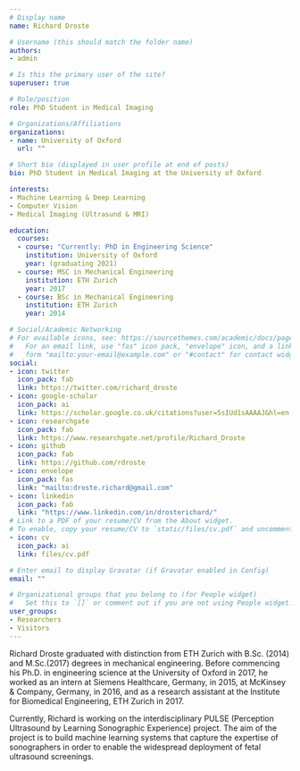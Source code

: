 ```yaml
---
# Display name
name: Richard Droste

# Username (this should match the folder name)
authors:
- admin

# Is this the primary user of the site?
superuser: true

# Role/position
role: PhD Student in Medical Imaging

# Organizations/Affiliations
organizations:
- name: University of Oxford
  url: ""

# Short bio (displayed in user profile at end of posts)
bio: PhD Student in Medical Imaging at the University of Oxford

interests:
- Machine Learning & Deep Learning
- Computer Vision
- Medical Imaging (Ultrasund & MRI)

education:
  courses:
  - course: "Currently: PhD in Engineering Science"
    institution: University of Oxford
    year: (graduating 2021)
  - course: MSC in Mechanical Engineering
    institution: ETH Zurich
    year: 2017
  - course: BSc in Mechanical Engineering
    institution: ETH Zurich
    year: 2014

# Social/Academic Networking
# For available icons, see: https://sourcethemes.com/academic/docs/page-builder/#icons
#   For an email link, use "fas" icon pack, "envelope" icon, and a link in the
#   form "mailto:your-email@example.com" or "#contact" for contact widget.
social:
- icon: twitter
  icon_pack: fab
  link: https://twitter.com/richard_droste
- icon: google-scholar
  icon_pack: ai
  link: https://scholar.google.co.uk/citations?user=5sIUd1sAAAAJ&hl=en
- icon: researchgate
  icon_pack: fab
  link: https://www.researchgate.net/profile/Richard_Droste
- icon: github
  icon_pack: fab
  link: https://github.com/rdroste
- icon: envelope
  icon_pack: fas
  link: "mailto:droste.richard@gmail.com"
- icon: linkedin
  icon_pack: fab
  link: "https://www.linkedin.com/in/drosterichard/"
# Link to a PDF of your resume/CV from the About widget.
# To enable, copy your resume/CV to `static/files/cv.pdf` and uncomment the lines below.
- icon: cv
  icon_pack: ai
  link: files/cv.pdf

# Enter email to display Gravatar (if Gravatar enabled in Config)
email: ""

# Organizational groups that you belong to (for People widget)
#   Set this to `[]` or comment out if you are not using People widget.
user_groups:
- Researchers
- Visitors
---
```


Richard Droste graduated with distinction from ETH Zurich with B.Sc. (2014) and M.Sc.(2017) degrees in mechanical engineering.
Before commencing his Ph.D. in engineering science at the University of Oxford in 2017, he worked as an intern at Siemens Healthcare, Germany, in 2015, at McKinsey & Company, Germany, in 2016, and as a research assistant at the Institute for Biomedical Engineering, ETH Zurich in 2017.

Currently, Richard is working on the interdisciplinary PULSE (Perception Ultrasound by Learning Sonographic Experience) project.
The aim of the project is to build machine learning systems that capture the expertise of sonographers in order to 
enable the widespread deployment of fetal ultrasound screenings.

<!---
# develop assistive technologies that
# To this end, 
# His research interests include machine learning, computer vision, and their application to medical image analysis.
-->
